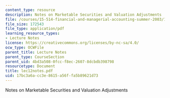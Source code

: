 ```yaml
---
content_type: resource
description: Notes on Marketable Securities and Valuation Adjustments
file: /courses/15-514-financial-and-managerial-accounting-summer-2003/17bc3a6acc3e8615a56ffa5b89621d73_lec12notes.pdf
file_size: 172543
file_type: application/pdf
learning_resource_types:
- Lecture Notes
license: https://creativecommons.org/licenses/by-nc-sa/4.0/
ocw_type: OCWFile
parent_title: Lecture Notes
parent_type: CourseSection
parent_uid: 4bd3a508-0fcc-f8ec-2607-8dcbdb398798
resourcetype: Document
title: lec12notes.pdf
uid: 17bc3a6a-cc3e-8615-a56f-fa5b89621d73
---
```

Notes on Marketable Securities and Valuation Adjustments
